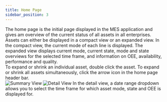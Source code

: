 ```yaml
---
title: Home Page
sidebar_position: 3
---
```

The home page is the initial page displayed in the MES application and gives am overview of the current status of all assets in all enterprises.  
Assets can either be displayed in a compact view or an expanded view. In the compact view, the current mode of each line is displayed. The expanded view displays current mode, current state, mode and state overviews for the selected time frame, and information on OEE, availability, performance and quality.  
To expand or shrink an individual asset, double click the asset. To expand or shrink all assets simultaneously, click the arrow icon in the home page header bar.  
![Summary View](/img/9.png)
![Detail View](/img/10.png)
In the detail view, a date range dropdown allows you to select the time frame for which asset mode, state and OEE is displayed for. 